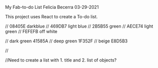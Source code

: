 My Fab-to-do List
Felicia Becerra
03-29-2021

This project uses React to create a To-do list.

// 08405E darkblue
// 469DB7 light blue
// 2B5B55 green
// AECE74 light green
// FEFEFB off white

// dark green 41585A
// deep green 1F352F
// beige E8D5B3



// 

//Need to create a list with 1. title and 2. list of objects?
